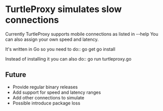 TurtleProxy simulates slow connections
======================================

Currently TurtleProxy supports mobile connections as listed in --help
You can also assign your own speed and latency.

It's written in Go so you need to do::
    go get
    go install

Instead of installing it you can also do::
    go run turtleproxy.go

Future
------
* Provide regular binary releases
* Add support for speed and latency ranges
* Add other connections to simulate
* Possible introduce package loss

